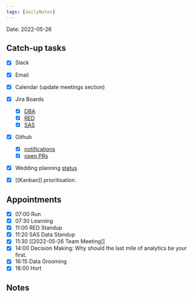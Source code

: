 ```yaml
---
tags: [dailyNotes]
---
```

 
Date: 2022-05-26

## Catch-up tasks

- [x] Slack
- [x] Email
- [x] Calendar (update meetings section)
- [x] Jira Boards
  - [x] [DBA](https://hybridtheory.atlassian.net/jira/software/c/projects/DBA/boards/90) 
  - [x] [RED](https://hybridtheory.atlassian.net/jira/software/c/projects/RED/boards/86)
  - [x] [SAS](https://hybridtheory.atlassian.net/jira/software/c/projects/SAS/boards/66)
- [x] Github
  - [x] [notifications](https://github.com/notifications?query=is%3Aunread)
  - [x] [open PRs](https://github.com/pulls?q=is%3Aopen+is%3Apr+user%3Ahybridtheory+-label%3Adependencies+)
- [x] Wedding planning [status](https://trello.com/b/c0vjqSCR/wedding-planning)
- [x] [[Kanban]] prioritisation.


## Appointments
- [x] 07:00 Run
- [x] 07:30 Learning
- [x] 11:00 RED Standup
- [x] 11:20 SAS Data Standup
- [x] 11:30 [[2022-05-26 Team Meeting]]
- [x] 14:00 Decision Making: Why should the last mile of analytics be your first.
- [x] 16:15 Data Grooming
- [x] 18:00 Hort

## Notes
